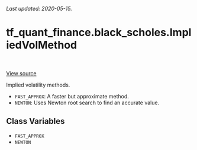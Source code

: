 <!--
This file is generated by a tool. Do not edit directly.
For open-source contributions the docs will be updated automatically.
-->

*Last updated: 2020-05-15.*

<div itemscope itemtype="http://developers.google.com/ReferenceObject">
<meta itemprop="name" content="tf_quant_finance.black_scholes.ImpliedVolMethod" />
<meta itemprop="path" content="Stable" />
<meta itemprop="property" content="FAST_APPROX"/>
<meta itemprop="property" content="NEWTON"/>
</div>

# tf_quant_finance.black_scholes.ImpliedVolMethod

<!-- Insert buttons and diff -->

<table class="tfo-notebook-buttons tfo-api" align="left">
</table>

<a target="_blank" href="https://github.com/google/tf-quant-finance/blob/master/tf_quant_finance/black_scholes/implied_vol_lib.py">View source</a>



Implied volatility methods.

<!-- Placeholder for "Used in" -->

* `FAST_APPROX`: A faster but approximate method.
* `NEWTON`: Uses Newton root search to find an accurate value.

## Class Variables

* `FAST_APPROX` <a id="FAST_APPROX"></a>
* `NEWTON` <a id="NEWTON"></a>

